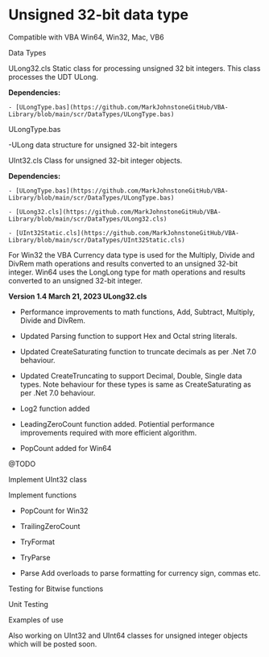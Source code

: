 # Unsigned 32-bit data type 

Compatible with VBA Win64, Win32, Mac, VB6

Data Types

ULong32.cls Static class for processing unsigned 32 bit integers. This class processes the UDT ULong.  

  **Dependencies:**
  
    - [ULongType.bas](https://github.com/MarkJohnstoneGitHub/VBA-Library/blob/main/scr/DataTypes/ULongType.bas)     


ULongType.bas

-ULong data structure for unsigned 32-bit integers	

UInt32.cls Class for unsigned 32-bit integer objects.

  **Dependencies:**
  
    - [ULongType.bas](https://github.com/MarkJohnstoneGitHub/VBA-Library/blob/main/scr/DataTypes/ULongType.bas)  
    
    - [ULong32.cls](https://github.com/MarkJohnstoneGitHub/VBA-Library/blob/main/scr/DataTypes/ULong32.cls)
    
    - [UInt32Static.cls](https://github.com/MarkJohnstoneGitHub/VBA-Library/blob/main/scr/DataTypes/UInt32Static.cls) 
    

For Win32 the VBA Currency data type is used for the Multiply, Divide and DivRem math operations and results converted to an unsigned 32-bit integer.  Win64 uses the LongLong type for math operations and results converted to an unsigned 32-bit integer.

**Version 1.4 March 21, 2023 ULong32.cls**

- Performance improvements to math functions, Add, Subtract, Multiply, Divide and DivRem.  

- Updated Parsing function to support Hex and Octal string literals.  

- Updated CreateSaturating function to truncate decimals as per .Net 7.0 behaviour. 

- Updated CreateTruncating to support Decimal, Double, Single data types. Note behaviour for these types is same as CreateSaturating as per .Net 7.0 behaviour.

- Log2 function added

- LeadingZeroCount function added. Potiential performance improvements required with more efficient algorithm.

- PopCount added for Win64

@TODO

Implement UInt32 class

Implement functions

- PopCount for Win32

- TrailingZeroCount

- TryFormat

- TryParse

- Parse Add overloads to parse formatting for currency sign, commas etc.

Testing for Bitwise functions

Unit Testing

Examples of use


Also working on UInt32 and UInt64 classes for unsigned integer objects which will be posted soon.
